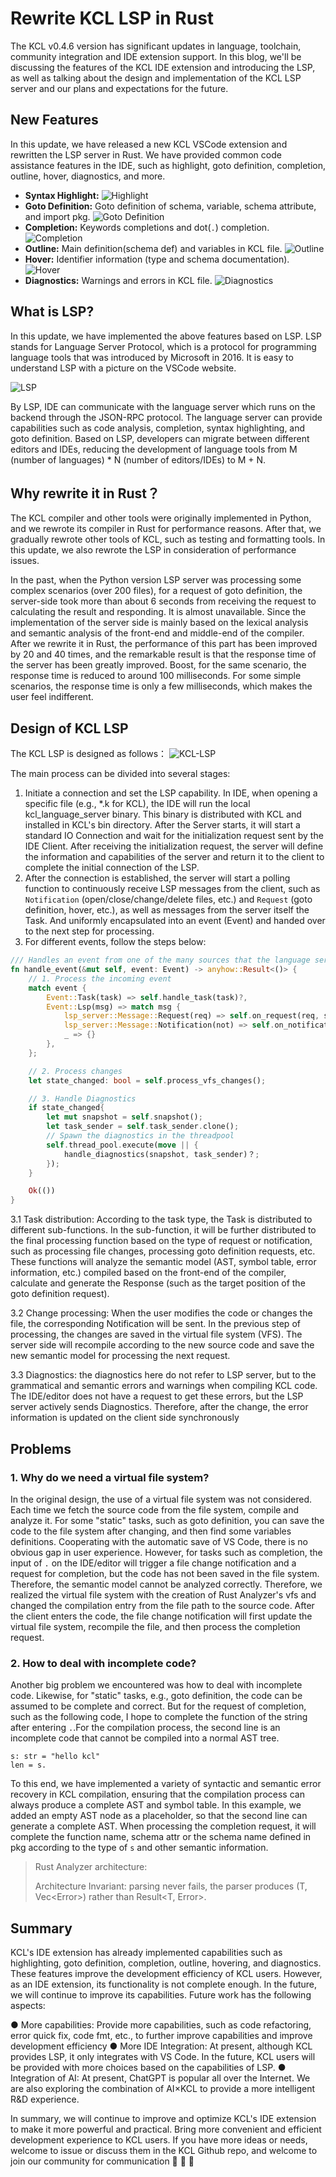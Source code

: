 # Rewrite KCL LSP in Rust

The KCL v0.4.6 version has significant updates in language, toolchain, community integration and IDE extension support. In this blog, we'll be discussing the features of the KCL IDE extension and introducing the LSP, as well as talking about the design and implementation of the KCL LSP server and our plans and expectations for the future.

## New Features

In this update, we have released a new KCL VSCode extension and rewritten the LSP server in Rust. We have provided common code assistance features in the IDE, such as highlight, goto definition, completion, outline, hover, diagnostics, and more.

- **Syntax Highlight:**
  ![Highlight](/img/docs/tools/Ide/vs-code/Highlight.png)
- **Goto Definition:** Goto definition of schema, variable, schema attribute, and import pkg.
  ![Goto Definition](/img/docs/tools/Ide/vs-code/GotoDef.gif)
- **Completion:** Keywords completions and dot(`.`) completion.
  ![Completion](/img/docs/tools/Ide/vs-code/Completion.gif)
- **Outline:** Main definition(schema def) and variables in KCL file.
  ![Outline](/img/docs/tools/Ide/vs-code/Outline.gif)
- **Hover:** Identifier information (type and schema documentation).
  ![Hover](/img/docs/tools/Ide/vs-code/Hover.gif)
- **Diagnostics:** Warnings and errors in KCL file.
  ![Diagnostics](/img/docs/tools/Ide/vs-code/Diagnostics.gif)


## What is LSP?

In this update, we have implemented the above features based on LSP. LSP stands for Language Server Protocol, which is a protocol for programming language tools that was introduced by Microsoft in 2016. It is easy to understand LSP with a picture on the VSCode website.

![LSP](/img/blog/2023-07-10-kcl-LSP/lsp.png)

By LSP, IDE can communicate with the language server which runs on the backend through the JSON-RPC protocol. The language server can provide capabilities such as code analysis, completion, syntax highlighting, and goto definition. Based on LSP, developers can migrate between different editors and IDEs, reducing the development of language tools from M (number of languages) * N (number of editors/IDEs) to M + N.

## Why rewrite it in Rust？

The KCL compiler and other tools were originally implemented in Python, and we rewrote its compiler in Rust for performance reasons. After that, we gradually rewrote other tools of KCL, such as testing and formatting tools. In this update, we also rewrote the LSP in consideration of performance issues.

In the past, when the Python version LSP server was processing some complex scenarios (over 200 files), for a request of goto definition, the server-side took more than about 6 seconds from receiving the request to calculating the result and responding.  It is almost unavailable. Since the implementation of the server side is mainly based on the lexical analysis and semantic analysis of the front-end and middle-end of the compiler. After we rewrite it in Rust, the performance of this part has been improved by 20 and 40 times, and the remarkable result is that the response time of the server has been greatly improved. Boost, for the same scenario, the response time is reduced to around 100 milliseconds. For some simple scenarios, the response time is only a few milliseconds, which makes the user feel indifferent.


## Design of KCL LSP

The KCL LSP is designed as follows：
![KCL-LSP](/img/blog/2023-07-10-kcl-LSP/kcl-LSP.png)

The main process can be divided into several stages:

1. Initiate a connection and set the LSP capability. In IDE, when opening a specific file (e.g., *.k  for KCL), the IDE will run the local kcl_language_server binary. This binary is distributed with KCL and installed in KCL's bin directory. After the Server starts, it will start a standard IO Connection and wait for the initialization request sent by the IDE Client. After receiving the initialization request, the server will define the information and capabilities of the server and return it to the client to complete the initial connection of the LSP.
2. After the connection is established, the server will start a polling function to continuously receive LSP messages from the client, such as `Notification` (open/close/change/delete files, etc.) and `Request` (goto definition, hover, etc.), as well as messages from the server itself the Task. And uniformly encapsulated into an event (Event) and handed over to the next step for processing.
3. For different events, follow the steps below:

```Rust
/// Handles an event from one of the many sources that the language server subscribes to.
fn handle_event(&mut self, event: Event) -> anyhow::Result<()> {
    // 1. Process the incoming event
    match event {
        Event::Task(task) => self.handle_task(task)?,
        Event::Lsp(msg) => match msg {
            lsp_server::Message::Request(req) => self.on_request(req, start_time)?,
            lsp_server::Message::Notification(not) => self.on_notification(not)?,
            _ => {}
        },
    };

    // 2. Process changes
    let state_changed: bool = self.process_vfs_changes();

    // 3. Handle Diagnostics
    if state_changed{
        let mut snapshot = self.snapshot();
        let task_sender = self.task_sender.clone();
        // Spawn the diagnostics in the threadpool
        self.thread_pool.execute(move || {
            handle_diagnostics(snapshot, task_sender)？;
        });
    }

    Ok(())
}
```

3.1 Task distribution: According to the task type, the Task is distributed to different sub-functions. In the sub-function, it will be further distributed to the final processing function based on the type of request or notification, such as processing file changes, processing goto definition requests, etc. These functions will analyze the semantic model (AST, symbol table, error information, etc.) compiled based on the front-end of the compiler, calculate and generate the Response (such as the target position of the goto definition request).

3.2 Change processing: When the user modifies the code or changes the file, the corresponding Notification will be sent. In the previous step of processing, the changes are saved in the virtual file system (VFS). The server side will recompile according to the new source code and save the new semantic model for processing the next request.

3.3 Diagnostics: the diagnostics here do not refer to LSP server, but to the grammatical and semantic errors and warnings when compiling KCL code. The IDE/editor does not have a request to get these errors, but the LSP server actively sends Diagnostics. Therefore, after the change, the error information is updated on the client side synchronously

## Problems

### 1. Why do we need a virtual file system?

In the original design, the use of a virtual file system was not considered. Each time we fetch the source code from the file system, compile and analyze it. For some "static" tasks, such as goto definition, you can save the code to the file system after changing, and then find some variables definitions. Cooperating with the automatic save of VS Code, there is no obvious gap in user experience. However, for tasks such as completion, the input of `.` on the IDE/editor will trigger a file change notification and a request for completion, but the code has not been saved in the file system. Therefore, the semantic model cannot be analyzed correctly. Therefore, we realized the virtual file system with the creation of Rust Analyzer's vfs and changed the compilation entry from the file path to the source code. After the client enters the code, the file change notification will first update the virtual file system, recompile the file, and then process the completion request.

### 2. How to deal with incomplete code?

Another big problem we encountered was how to deal with incomplete code. Likewise, for "static" tasks, e.g., goto definition, the code can be assumed to be complete and correct. But for the request of completion, such as the following code, I hope to complete the function of the string after entering `.`.For the compilation process, the second line is an incomplete code that cannot be compiled into a normal AST tree.

```
s: str = "hello kcl"
len = s.
```

To this end, we have implemented a variety of syntactic and semantic error recovery in KCL compilation, ensuring that the compilation process can always produce a complete AST and symbol table. In this example, we added an empty AST node as a placeholder, so that the second line can generate a complete AST. When processing the completion request, it will complete the function name, schema attr or the schema name defined in pkg according to the type of `s` and other semantic information.

> Rust Analyzer architecture:
> 
> Architecture Invariant: parsing never fails, the parser produces (T, Vec&lt;Error&gt;) rather than Result&lt;T, Error&gt;.

## Summary

KCL's IDE extension has already implemented capabilities such as highlighting, goto definition, completion, outline, hovering, and diagnostics. These features improve the development efficiency of KCL users. However, as an IDE extension, its functionality is not complete enough. In the future, we will continue to improve its capabilities. Future work has the following aspects:

● More capabilities: Provide more capabilities, such as code refactoring, error quick fix, code fmt, etc., to further improve capabilities and improve development efficiency
● More IDE Integration: At present, although KCL provides LSP, it only integrates with VS Code. In the future, KCL users will be provided with more choices based on the capabilities of LSP.
● Integration of AI: At present, ChatGPT is popular all over the Internet. We are also exploring the combination of AI×KCL to provide a more intelligent R&D experience.

In summary, we will continue to improve and optimize KCL's IDE extension to make it more powerful and practical. Bring more convenient and efficient development experience to KCL users.
If you have more ideas or needs, welcome to issue or discuss them in the KCL Github repo, and welcome to join our community for communication 🙌 🙌 🙌
